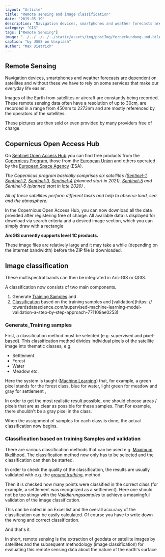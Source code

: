 ```yaml
---
layout: "Article"
title: "Remote sensing and image classification"
date: "2019-05-19"
description: "Navigation devices, smartphones and weather forecasts are dependent on satellites and without these we have to rely on some services that make our everyday life easier."
category: "GIS"
tags: ["Remote Sensing"]
image: "../../../../../static/assets/img/postImg/fernerkundung-und-bildklassifikation.jpg"
caption: "by USGS on Unsplash"
author: "Max Dietrich"
---
```



## Remote Sensing

Navigation devices, smartphones and weather forecasts are dependent on satellites and without these we have to rely on some services that make our everyday life easier.

Images of the Earth from satellites or aircraft are constantly being recorded. These remote sensing data often have a resolution of up to 30cm, are recorded in a range from 450nm to 2273nm and are mostly referenced by the operators of the satellites.

These pictures are then sold or even provided by many providers free of charge.

## Copernicus Open Access Hub

On [Sentinel Open Access Hub](https://scihub.copernicus.eu/dhus/#/home) you can find free products from the [Copernicus Program](https://www.d-copernicus.de/), those from the [European Union](https://europa.eu/european-union/index_de) and others operated by the [European Space Agency](https://www.esa.int/ESA) (ESA).

_The Copernicus program basically comprises six satellites ([Sentinel-1](https://de.wikipedia.org/wiki/Sentinel-1), [Sentinel-2](https://de.wikipedia.org/wiki/Sentinel-2), [Sentinel-3](https://de.wikipedia.org/wiki/Sentinel-3), [Sentinel-4](https://de.wikipedia.org/wiki/Sentinel-4 ) (planned start in 2021), [Sentinel-5](https://de.wikipedia.org/wiki/Sentinel-5) and Sentinel-6 (planned start in late 2020) ._

_All of these satellites perform different tasks and help to observe land, sea and the atmosphere._

In the Copernicus Open Access Hub, you can now download all the data provided after registering free of charge. All available data is displayed for download via search criteria and a desired image section, which you can simply draw with a rectangle

**ArcGIS currently supports level 1C products.**

These image files are relatively large and it may take a while (depending on the internet bandwidth) before the ZIP file is downloaded.

## Image classification

These multispectral bands can then be integrated in Arc-GIS or QGIS.

A classification now consists of two main components.

1. Generate [Training Samples](https://pro.arcgis.com/de/pro-app/help/analysis/image-analyst/training-samples-manager.htm) and
2. [Classification](https://data-science-blog.com/blog/2017/12/20/maschine-earning-classification-vs-regression/) based on the training samples and [validation](https: // towardsdatascience.com/supervised-machine-learning-model-validation-a-step-by-step-approach-771109ae0253)

### Generate_Training samples

First, a classification method must be selected (e.g. supervised and pixel-based). This classification method divides individual pixels of the satellite image into thematic classes, e.g.

*	Settlement
*	Forest
*   Water
*	Meadow etc.

Here the system is taught ([Machine Learning](https://de.wikipedia.org/wiki/Maschinelles_Learning)) that, for example, a green pixel stands for the forest class, blue for water, light green for meadow and gray for settlement ,

In order to get the most realistic result possible, one should choose areas / pixels that are as clear as possible for these samples. That For example, there shouldn't be a gray pixel in the class.

When the assignment of samples for each class is done, the actual classification now begins.

### Classification based on training Samples and validation

There are various classification methods that can be used e.g. [Maximum likelihood](https://de.wikipedia.org/wiki/Maximum-Likelihood-Methode). The classification method now only has to be selected and the classification can then be started.

In order to check the quality of the classification, the results are usually validated with e.g. the [_ground truthing._](https://de.wikipedia.org/wiki/Ground_Truth) method.

Then it is checked how many points were classified in the correct class (for example, a settlement was recognized as a settlement). Here one should not be too stingy with the _Validierungssamples_ to achieve a meaningful validation of the image classification.

This can be noted in an Excel list and the overall accuracy of the classification can be easily calculated. Of course you have to write down the wrong and correct classification.

And that's it.

In short, remote sensing is the extraction of geodata or satellite images by satellites and the subsequent methodology (image classification) for evaluating this remote sensing data about the nature of the earth's surface
